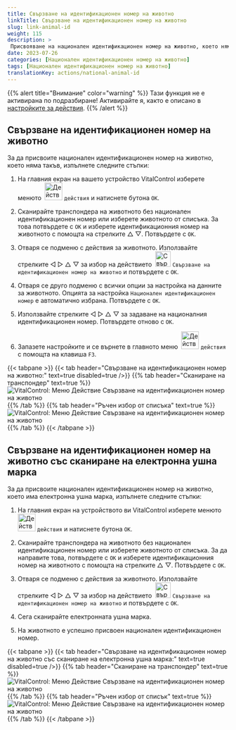 ```yaml
---
title: Свързване на идентификационен номер на животно
linkTitle: Свързване на идентификационен номер на животно
slug: link-animal-id
weight: 115
description: >
 Присвояване на национален идентификационен номер на животно, което няма национален идентификационен номер
date: 2023-07-26
categories: [Национален идентификационен номер на животно]
tags: [Национален идентификационен номер на животно]
translationKey: actions/national-animal-id
---
```

{{% alert title="Внимание" color="warning" %}}
Тази функция не е активирана по подразбиране! Активирайте я, както е описано в [настройките за действия](../settings/).
{{% /alert %}}

## Свързване на идентификационен номер на животно

За да присвоите национален идентификационен номер на животно, което няма такъв, изпълнете следните стъпки:

1. На главния екран на вашето устройство VitalControl изберете менюто &nbsp;<img src="/icons/actions.svg" width="40" align="bottom" alt="Действия" /> `действия` и натиснете бутона `OK`.

2. Сканирайте транспондера на животното без национален идентификационен номер или изберете животното от списъка. За това потвърдете с `OK` и изберете идентификационния номер на животното с помощта на стрелките △ ▽. Потвърдете с `OK`.

3. Отваря се подменю с действия за животното. Използвайте стрелките ◁ ▷ △ ▽ за избор на действието &nbsp;<img src="/icons/actions/link-nais-id.svg" width="35" align="bottom" alt="Свързване на идентификационен номер на животно" /> `Свързване на идентификационен номер на животно` и потвърдете с `OK`.

4. Отваря се друго подменю с всички опции за настройка на данните за животното. Опцията за настройка `Национален идентификационен номер` е автоматично избрана. Потвърдете с `OK`.

5. Използвайте стрелките ◁ ▷ △ ▽ за задаване на националния идентификационен номер. Потвърдете отново с `OK`.

6. Запазете настройките и се върнете в главното меню &nbsp;<img src="/icons/actions.svg" width="40" align="bottom" alt="Действия" /> `действия` с помощта на клавиша `F3`.

{{< tabpane >}}
{{< tab header="Свързване на идентификационен номер на животно:" text=true disabled=true />}}
{{% tab header="Сканиране на транспондер" text=true %}}
![VitalControl: Меню Действие Свързване на идентификационен номер на животно](../images/linkanimalid-scan.png "Свързване на идентификационен номер на животно")
{{% /tab %}}
{{% tab header="Ръчен избор от списъка" text=true %}}
![VitalControl: Меню Действие Свързване на идентификационен номер на животно](../images/linkanimalid.png "Свързване на идентификационен номер на животно")
{{% /tab %}}
{{< /tabpane >}}

## Свързване на идентификационен номер на животно със сканиране на електронна ушна марка

За да присвоите национален идентификационен номер на животно, което има електронна ушна марка, изпълнете следните стъпки:

1. На главния екран на устройството ви VitalControl изберете менюто &nbsp;<img src="/icons/actions.svg" width="40" align="bottom" alt="Действия" /> `действия` и натиснете бутона `OK`.

2. Сканирайте транспондера на животното без национален идентификационен номер или изберете животното от списъка. За да направите това, потвърдете с `OK` и изберете идентификационния номер на животното с помощта на стрелките △ ▽. Потвърдете с `OK`.

3. Отваря се подменю с действия за животното. Използвайте стрелките ◁ ▷ △ ▽ за избор на действието &nbsp;<img src="/icons/actions/scan-nais-id.svg" width="35" align="bottom" alt="Свързване на идентификационен номер на животно" />  `Свързване на идентификационен номер на животно` и потвърдете с `OK`.

4. Сега сканирайте електронната ушна марка.

5. На животното е успешно присвоен национален идентификационен номер.

{{< tabpane >}}
{{< tab header="Свързване на идентификационен номер на животно със сканиране на електронна ушна марка:" text=true disabled=true />}}
{{% tab header="Сканиране на транспондер" text=true %}}
![VitalControl: Меню Действие Свързване на идентификационен номер на животно](../images/linkanimalidscan-scan.png "Свързване на идентификационен номер на животно")
{{% /tab %}}
{{% tab header="Ръчен избор от списък" text=true %}}
![VitalControl: Меню Действие Свързване на идентификационен номер на животно](../images/linkanimalidscan.png "Свързване на идентификационен номер на животно")
{{% /tab %}}
{{< /tabpane >}}
